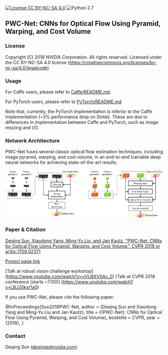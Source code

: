 [![License CC BY-NC-SA 4.0](https://img.shields.io/badge/license-CC4.0-blue.svg)](https://raw.githubusercontent.com/NVIDIA/FastPhotoStyle/master/LICENSE.md)
![Python 2.7](https://img.shields.io/badge/python-2.7-green.svg)

## PWC-Net: CNNs for Optical Flow Using Pyramid, Warping, and Cost Volume

### License
Copyright (C) 2018 NVIDIA Corporation. All rights reserved. Licensed under the CC BY-NC-SA 4.0 license (https://creativecommons.org/licenses/by-nc-sa/4.0/legalcode).


### Usage

For Caffe users, please refer to [Caffe/README.md](Caffe/README.md).

For PyTorch users, please refer to [PyTorch/README.md](PyTorch/README.md)

Note that, currently, the PyTorch implementation is inferior to the Caffe implementation (~3% performance drop on Sintel). These are due to differences in implementation between Caffe and PyTorch, such as image resizing and I/O. 

### Network Architecture

PWC-Net fuses several classic optical flow estimation techniques, including image pyramid, warping, and cost volume, in an end-to-end trainable deep neural networks for achieving state-of-the-art results.

![](network.png)


### Paper & Citation
[Deqing Sun, Xiaodong Yang, Ming-Yu Liu, and Jan Kautz. "PWC-Net: CNNs for Optical Flow Using Pyramid, Warping, and Cost Volume." CVPR 2018 or arXiv:1709.02371](https://arxiv.org/abs/1709.02371)


[Project page link](http://research.nvidia.com/publication/2018-02_PWC-Net:-CNNs-for)

[Talk at robust vision challenge workshop] (https://www.youtube.com/watch?v=vVU8XV0Ac_0)
[Talk at CVPR 2018 conference (starts ~7:00)] (https://www.youtube.com/watch?v=LBJ20kxr1a0)
 

If you use PWC-Net, please cite the following paper: 

@InProceedings{Sun2018PWC-Net,
  author    = {Deqing Sun and Xiaodong Yang and Ming-Yu Liu and Jan Kautz},
  title     = {{PWC-Net}: CNNs for Optical Flow Using Pyramid, Warping, and Cost Volume},
  booktitle = CVPR,
  year      = {2018},
}


### Contact
Deqing Sun (deqings@nvidia.com)

